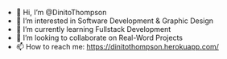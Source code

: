 - 👋 Hi, I’m @DinitoThompson
- 👀 I’m interested in Software Development & Graphic Design
- 🌱 I’m currently learning Fullstack Development
- 💞️ I’m looking to collaborate on Real-Word Projects
- 📫 How to reach me: https://dinitothompson.herokuapp.com/

<!---
DinitoThompson/DinitoThompson is a ✨ special ✨ repository because its `README.md` (this file) appears on your GitHub profile.
You can click the Preview link to take a look at your changes.
--->
